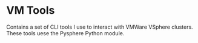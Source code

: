 # VM Tools

Contains a set of CLI tools I use to interact with VMWare VSphere clusters. These tools uese the Pysphere Python module.
